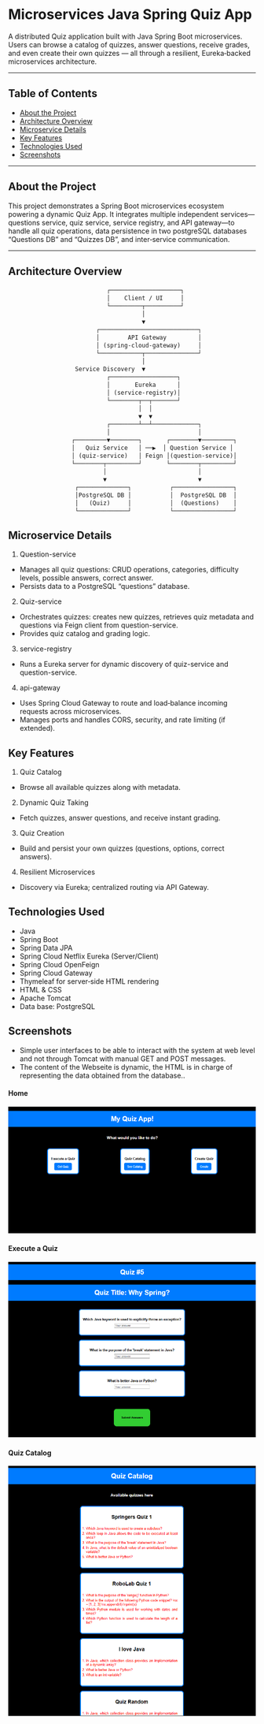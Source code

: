 # Microservices Java Spring Quiz App

A distributed Quiz application built with Java Spring Boot microservices. Users can browse a catalog of quizzes, answer questions, receive grades, and even create their own quizzes — all through a resilient, Eureka‑backed microservices architecture.

---

## Table of Contents

- [About the Project](#about-the-project)
- [Architecture Overview](#architecture-overview)
- [Microservice Details](#microservice-details)
- [Key Features](#key-features)
- [Technologies Used](#technologies-used)
- [Screenshots](#screenshots)

---

## About the Project

This project demonstrates a Spring Boot microservices ecosystem powering a dynamic Quiz App. It integrates multiple independent services—questions service, quiz service, service registry, and API gateway—to handle all quiz operations, data persistence in two postgreSQL databases “Questions DB” and “Quizzes DB”, and inter‑service communication.

---

## Architecture Overview
```plaintext
                            ┌────────────────────┐
                            │    Client / UI     │
                            └─────────┬──────────┘
                                      │
                                      ▼
                         ┌────────────────────────────┐
                         │        API Gateway         │
                         │ (spring-cloud-gateway)     │
                         └────────────┬───────────────┘
                                      │        
                   Service Discovery  ▼        
                            ┌───────────────────┐
                            │       Eureka      │
                            │ (service-registry)│
                            └────────┬──┬───────┘
                                     │  │
                                     ▼  ▼
                            ┌────────┴──┴─────────────┐
                            │                         │
                  ┌─────────▼────────┐       ┌────────▼─────────┐
                  │   Quiz Service   │ ──▶  │ Question Service │
                  │ (quiz-service)   │ Feign │(question-service)│
                  └────────┬─────────┘       └────────┬─────────┘
                           │                          │
                           ▼                          ▼
                   ┌──────────────┐           ┌─────────────────┐
                   │PostgreSQL DB │           │  PostgreSQL DB  │
                   │   (Quiz)     │           │  (Questions)    │
                   └──────────────┘           └─────────────────┘

```

## Microservice Details

1. Question-service

- Manages all quiz questions: CRUD operations, categories, difficulty levels, possible answers, correct answer.
- Persists data to a PostgreSQL “questions” database.

2. Quiz-service

- Orchestrates quizzes: creates new quizzes, retrieves quiz metadata and questions via Feign client from question-service.
- Provides quiz catalog and grading logic.

3. service-registry

- Runs a Eureka server for dynamic discovery of quiz-service and question-service.

4. api-gateway

- Uses Spring Cloud Gateway to route and load‑balance incoming requests across microservices.
- Manages ports and handles CORS, security, and rate limiting (if extended).

## Key Features

1. Quiz Catalog
- Browse all available quizzes along with metadata.

2. Dynamic Quiz Taking
- Fetch quizzes, answer questions, and receive instant grading.

3. Quiz Creation
- Build and persist your own quizzes (questions, options, correct answers).

4. Resilient Microservices
- Discovery via Eureka; centralized routing via API Gateway.

## Technologies Used
- Java
- Spring Boot
- Spring Data JPA
- Spring Cloud Netflix Eureka (Server/Client)
- Spring Cloud OpenFeign
- Spring Cloud Gateway
- Thymeleaf for server‑side HTML rendering
- HTML & CSS
- Apache Tomcat
- Data base: PostgreSQL

## Screenshots

- Simple user interfaces to be able to interact with the system at web level and not through Tomcat with manual GET and POST messages.
- The content of the Webseite is dynamic, the HTML is in charge of representing the data obtained from the database..

#### Home
![image_alt](https://github.com/jorgepiconjr/spring-quiz-microservices/blob/master/documentation/Home.png)

#### Execute a Quiz 
![image_alt](https://github.com/jorgepiconjr/spring-quiz-microservices/blob/master/documentation/ExecuteRandomQuiz.png)

#### Quiz Catalog
![image_alt](https://github.com/jorgepiconjr/spring-quiz-microservices/blob/master/documentation/QuizCatalog.png)


